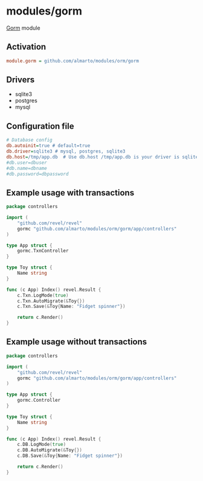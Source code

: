 modules/gorm
===============

[Gorm](http://jinzhu.me/gorm) module

## Activation
```ini
module.gorm = github.com/almarto/modules/orm/gorm
```

## Drivers

* sqlite3
* postgres
* mysql

## Configuration file

```ini
# Database config
db.autoinit=true # default=true
db.driver=sqlite3 # mysql, postgres, sqlite3
db.host=/tmp/app.db  # Use db.host /tmp/app.db is your driver is sqlite
#db.user=dbuser
#db.name=dbname
#db.password=dbpassword

```

## Example usage with transactions
```go
package controllers

import (
    "github.com/revel/revel"
    gormc "github.com/almarto/modules/orm/gorm/app/controllers"
)

type App struct {
    gormc.TxnController
}

type Toy struct {
    Name string
}

func (c App) Index() revel.Result {
    c.Txn.LogMode(true)
    c.Txn.AutoMigrate(&Toy{})
    c.Txn.Save(&Toy{Name: "Fidget spinner"})

    return c.Render()
}
```

## Example usage without transactions
```go
package controllers

import (
    "github.com/revel/revel"
    gormc "github.com/almarto/modules/orm/gorm/app/controllers"
)

type App struct {
    gormc.Controller
}

type Toy struct {
    Name string
}

func (c App) Index() revel.Result {
    c.DB.LogMode(true)
    c.DB.AutoMigrate(&Toy{})
    c.DB.Save(&Toy{Name: "Fidget spinner"})

    return c.Render()
}
```
